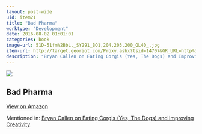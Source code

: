 ```yaml
---
layout: post-wide
uid: item21
title: "Bad Pharma"
worktype: "Development"
date: 2016-08-02 01:01:01
categories: book
image-url: 51D-51fm%2BbL._SY291_BO1,204,203,200_QL40_.jpg
item-url: http://target.georiot.com/Proxy.ashx?tsid=14707&GR_URL=http%3A%2F%2Fwww.amazon.com%2FBad-Pharma-Companies-Mislead-Patients%2Fdp%2F0865478007%2F
description: "Bryan Callen on Eating Corgis (Yes, The Dogs) and Improving Creativity"
---
```

<a href="http://target.georiot.com/Proxy.ashx?tsid=14707&GR_URL=http%3A%2F%2Fwww.amazon.com%2FBad-Pharma-Companies-Mislead-Patients%2Fdp%2F0865478007%2F" target="blank"><img src="../../../../img/thumbs/51D-51fm%2BbL._SY291_BO1,204,203,200_QL40_.jpg" class="prod-img"></a>
<h2>Bad Pharma</h2>
<p><a class="btn btn-primary" href="http://target.georiot.com/Proxy.ashx?tsid=14707&GR_URL=http%3A%2F%2Fwww.amazon.com%2FBad-Pharma-Companies-Mislead-Patients%2Fdp%2F0865478007%2F" target="blank">View on Amazon</a><p>
<p>Mentioned in: <a href="http://fourhourworkweek.com/2014/12/01/bryan-callen/" target="blank">Bryan Callen on Eating Corgis (Yes, The Dogs) and Improving Creativity</a></p>

